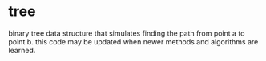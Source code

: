 # tree
binary tree data structure that simulates finding the path from point a to point b. this code may be updated when newer methods and algorithms are learned.
